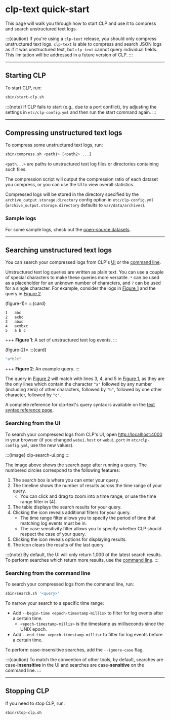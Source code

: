 # clp-text quick-start

This page will walk you through how to start CLP and use it to compress and search unstructured
text logs.

:::{caution}
If you're using a `clp-text` release, you should only compress unstructured text logs. `clp-text`
is able to compress and search JSON logs as if it was unstructured text, but `clp-text` cannot
query individual fields. This limitation will be addressed in a future version of CLP.
:::

---

## Starting CLP

To start CLP, run:

```bash
sbin/start-clp.sh
```

:::{note}
If CLP fails to start (e.g., due to a port conflict), try adjusting the settings in
`etc/clp-config.yml` and then run the start command again.
:::

---

## Compressing unstructured text logs

To compress some unstructured text logs, run:

```bash
sbin/compress.sh <path1> [<path2> ...]
```

`<path...>` are paths to unstructured text log files or directories containing such files.

The compression script will output the compression ratio of each dataset you compress, or you can
use the UI to view overall statistics.

Compressed logs will be stored in the directory specified by the `archive_output.storage.directory`
config option in `etc/clp-config.yml` (`archive_output.storage.directory` defaults to
`var/data/archives`).

### Sample logs

For some sample logs, check out the [open-source datasets](../resources-datasets).

---

## Searching unstructured text logs

You can search your compressed logs from CLP's [UI](#searching-from-the-ui) or the
[command line](#searching-from-the-command-line).

Unstructured text log queries are written as plain text. You can use a couple of special
characters to make these queries more versatile. `*` can be used as a placeholder for an unknown
number of characters, and `?` can be used for a single character. For example, consider the logs in
[Figure 1](#figure-1) and the query in [Figure 2](#figure-2).

(figure-1)=
:::{card}

```text
1   abc
2   axbc
3   abxc
4   axxbxc
5   a b c
```

+++
**Figure 1**: A set of unstructured text log events.
:::

(figure-2)=
:::{card}

```bash
"a*b?c"
```

+++
**Figure 2**: An example query.
:::

The query in [Figure 2](#figure-2) will match with lines 3, 4, and 5 in [Figure 1](#figure-1), as
they are the only lines which contain the character `"a"` followed by any number (including zero)
of other characters, followed by `"b"`, followed by one other character, followed by `"c"`.

A complete reference for clp-text's query syntax is available on the
[text syntax reference page](../reference-text-search-syntax).

### Searching from the UI

To search your compressed logs from CLP's UI, open [http://localhost:4000](http://localhost:4000)
in your browser (if you changed `webui.host` or `webui.port` in `etc/clp-config.yml`, use the new
values).

:::{image} clp-search-ui.png
:::

The image above shows the search page after running a query. The numbered circles correspond to
the following features:

1. The search box is where you can enter your query.
2. The timeline shows the number of results across the time range of your query.
   * You can click and drag to zoom into a time range, or use the time range filter in (4).
3. The table displays the search results for your query.
4. Clicking the <i class="fa fa-bars"></i> icon reveals additional filters for your query.
   * The time range filter allows you to specify the period of time that matching log events must
     be in.
   * The case sensitivity filter allows you to specify whether CLP should respect the case of your
     query.
5. Clicking the <i class="fa fa-cog"></i> icon reveals options for displaying results.
6. The <i class="fa fa-trash"></i> icon clears the results of the last query.

:::{note}
By default, the UI will only return 1,000 of the latest search results. To perform searches which
return more results, use the [command line](#searching-from-the-command-line).
:::

### Searching from the command line

To search your compressed logs from the command line, run:

```bash
sbin/search.sh '<query>'
```

To narrow your search to a specific time range:

* Add `--begin-time <epoch-timestamp-millis>` to filter for log events after a certain time.
  * `<epoch-timestamp-millis>` is the timestamp as milliseconds since the UNIX epoch.
* Add `--end-time <epoch-timestamp-millis>` to filter for log events before a certain time.

To perform case-insensitive searches, add the `--ignore-case` flag.

:::{caution}
To match the convention of other tools, by default, searches are case-**insensitive** in the UI and
searches are case-**sensitive** on the command line.
:::


---

## Stopping CLP

If you need to stop CLP, run:

```bash
sbin/stop-clp.sh
```
